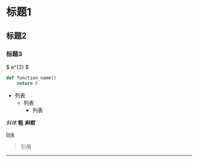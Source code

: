 # 标题1
## 标题2
### 标题3

$ e^{2} $

```python 
def function_name()
    return 0
```

- 列表
    - 列表
        - 列表


*斜体*
**粗**
***斜粗***

[link](127.0.0.1)

> 引用

---